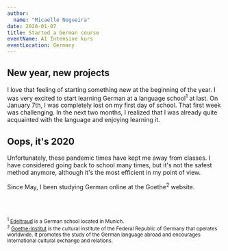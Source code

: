 ```yaml
---
author:
  name: "Micaelle Nogueira"
date: 2020-01-07
title: Started a German course
eventName: A1 Intensive kurs
eventLocation: Germany
---
```


## New year, new projects

I love that feeling of starting something new at the beginning of the year. I was very excited to start learning German at a language school<sup>1</sup> at last. On January 7th, I was completely lost on my first day of school. That first week was challenging. In the next two months, I realized that I was already quite acquainted with the language and enjoying learning it.

## Oops, it's 2020

Unfortunately, these pandemic times have kept me away from classes. I have considered going back to school many times, but it's not the safest method anymore, although it's the most efficient in my point of view.

Since May, I been studying German online at the Goethe<sup>2</sup> website.

<br/>
<br/>

<small><sup>1</sup> [Edeltraud](https://www.edeltraud-muc.de/en/) is a German school located in Munich.</small><br/>
<small><sup>2</sup> [Goethe-Institut](https://www.goethe.de/en/index.html) is the cultural institute of the Federal Republic of Germany that operates worldwide. It promotes the study of the German language abroad and encourages international cultural exchange and relations.